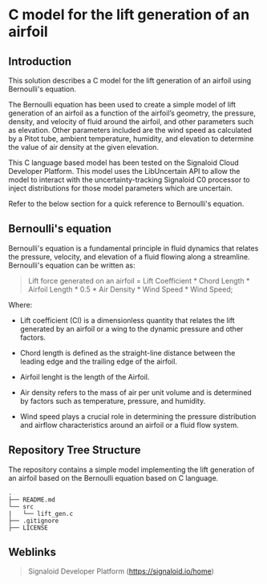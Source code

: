 # C model for the lift generation of an airfoil

## Introduction

This solution describes a C model for the lift generation of an airfoil using Bernoulli's equation.

The Bernoulli equation has been used to create a simple model of lift generation of an airfoil as a function of the airfoil’s geometry, the pressure, density, and velocity of fluid around the airfoil, and other parameters such as elevation. Other parameters included are the wind speed as calculated by a Pitot tube, ambient temperature, humidity, and elevation to determine the value of air density at the given elevation.

This C language based model has been tested on the Signaloid Cloud Developer Platform. This model uses the LibUncertain API to allow the model to interact with the uncertainty-tracking Signaloid C0 processor to inject distributions for those model parameters which are uncertain.

Refer to the below section for a quick reference to Bernoulli's equation.

## Bernoulli's equation

Bernoulli's equation is a fundamental principle in fluid dynamics that relates the pressure, velocity, and elevation of a fluid flowing along a streamline. Bernoulli's equation can be written as:

> Lift force generated on an airfoil = Lift Coefficient \* Chord Length \* Airfoil Length \* 0.5 \* Air Density \* Wind Speed \* Wind Speed;

Where:

- Lift coefficient (Cl) is a dimensionless quantity that relates the lift generated by an airfoil or a wing to the dynamic pressure and other factors.

- Chord length is defined as the straight-line distance between the leading edge and the trailing edge of the airfoil.

- Airfoil lenght is the length of the Airfoil.

- Air density refers to the mass of air per unit volume and is determined by factors such as temperature, pressure, and humidity.

- Wind speed plays a crucial role in determining the pressure distribution and airflow characteristics around an airfoil or a fluid flow system.

## Repository Tree Structure

The repository contains a simple model implementing the lift generation of an airfoil based on the Bernoulli equation based on C language.

```
.
├── README.md
└── src
|   └── lift_gen.c
├── .gitignore
├── LICENSE

```

## Weblinks

> Signaloid Developer Platform (https://signaloid.io/home)
